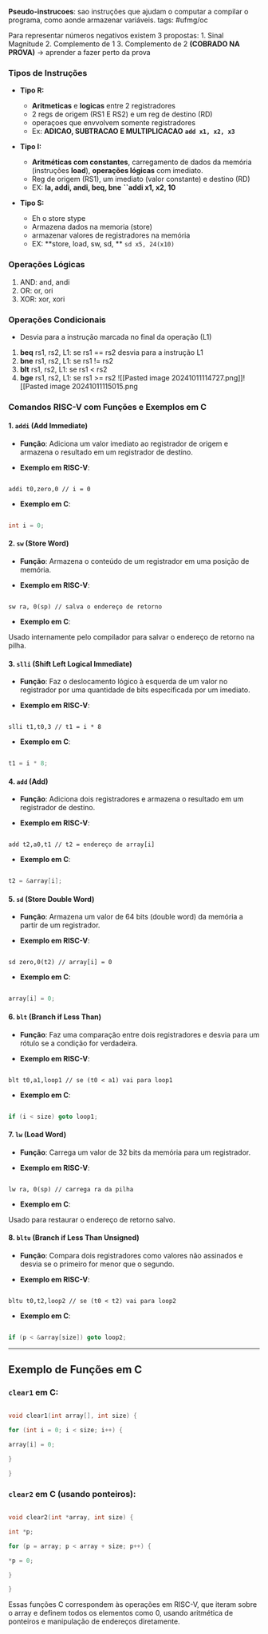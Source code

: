 **Pseudo-instrucoes**: sao instruções que ajudam o computar a compilar o programa, como aonde armazenar variáveis.
tags: #ufmg/oc

Para representar números negativos existem 3 propostas: 
	1. Sinal Magnitude
	2. Complemento de 1
	3. Complemento de 2 **(COBRADO NA PROVA)** -> aprender a fazer perto da prova


### Tipos de Instruções
- **Tipo R:**
	- **Aritmeticas** e **logicas** entre 2 registradores
	- 2 regs de origem (RS1 E RS2) e um reg de destino (RD)
	- operaçoes que envvolvem somente registradores
	- Ex: **ADICAO, SUBTRACAO E MULTIPLICACAO**
			**```add x1, x2, x3```**

- **Tipo I:**
	- **Aritméticas com constantes**, carregamento de dados da memória (instruções **load**), **operações lógicas** com imediato.
	- Reg de origem (RS1), um imediato (valor constante) e destino (RD)
	- EX: **la, addi, andi, beq, bne**
		**``addi x1, x2, 10**
- **Tipo S:**
	- Eh o store stype
	- Armazena dados na memoria (store)
	- armazenar valores de registradores na memória
	- EX: **store, load, sw, sd, **
		```sd x5, 24(x10)```

### Operações Lógicas
1. AND: and, andi
2. OR: or, ori 
3. XOR: xor, xori

### Operações Condicionais
- Desvia para a instrução marcada no final da operação (L1)
1. **beq** rs1, rs2, L1: se rs1 == rs2 desvia para a instrução L1
2. **bne** rs1, rs2, L1: se rs1 != rs2
3. **blt** rs1, rs2, L1: se rs1 < rs2
4. **bge** rs1, rs2, L1: se rs1 >= rs2
![[Pasted image 20241011114727.png]]![[Pasted image 20241011115015.png


### Comandos RISC-V com Funções e Exemplos em C

  

#### 1. `addi` (Add Immediate)

- **Função**: Adiciona um valor imediato ao registrador de origem e armazena o resultado em um registrador de destino.

- **Exemplo em RISC-V**:

```assembly

addi t0,zero,0 // i = 0

```

- **Exemplo em C**:

```c

int i = 0;

```


#### 2. `sw` (Store Word)

- **Função**: Armazena o conteúdo de um registrador em uma posição de memória.

- **Exemplo em RISC-V**:

```assembly

sw ra, 0(sp) // salva o endereço de retorno

```

- **Exemplo em C**:

Usado internamente pelo compilador para salvar o endereço de retorno na pilha.

  

#### 3. `slli` (Shift Left Logical Immediate)

- **Função**: Faz o deslocamento lógico à esquerda de um valor no registrador por uma quantidade de bits especificada por um imediato.

- **Exemplo em RISC-V**:

```assembly

slli t1,t0,3 // t1 = i * 8

```

- **Exemplo em C**:

```c

t1 = i * 8;

```

  

#### 4. `add` (Add)

- **Função**: Adiciona dois registradores e armazena o resultado em um registrador de destino.

- **Exemplo em RISC-V**:

```assembly

add t2,a0,t1 // t2 = endereço de array[i]

```

- **Exemplo em C**:

```c

t2 = &array[i];

```

  

#### 5. `sd` (Store Double Word)

- **Função**: Armazena um valor de 64 bits (double word) da memória a partir de um registrador.

- **Exemplo em RISC-V**:

```assembly

sd zero,0(t2) // array[i] = 0

```

- **Exemplo em C**:

```c

array[i] = 0;

```

  

#### 6. `blt` (Branch if Less Than)

- **Função**: Faz uma comparação entre dois registradores e desvia para um rótulo se a condição for verdadeira.

- **Exemplo em RISC-V**:

```assembly

blt t0,a1,loop1 // se (t0 < a1) vai para loop1

```

- **Exemplo em C**:

```c

if (i < size) goto loop1;

```

  

#### 7. `lw` (Load Word)

- **Função**: Carrega um valor de 32 bits da memória para um registrador.

- **Exemplo em RISC-V**:

```assembly

lw ra, 0(sp) // carrega ra da pilha

```

- **Exemplo em C**:

Usado para restaurar o endereço de retorno salvo.

  

#### 8. `bltu` (Branch if Less Than Unsigned)

- **Função**: Compara dois registradores como valores não assinados e desvia se o primeiro for menor que o segundo.

- **Exemplo em RISC-V**:

```assembly

bltu t0,t2,loop2 // se (t0 < t2) vai para loop2

```

- **Exemplo em C**:

```c

if (p < &array[size]) goto loop2;

```

  

---

  

## Exemplo de Funções em C

  

### `clear1` em C:

```c

void clear1(int array[], int size) {

for (int i = 0; i < size; i++) {

array[i] = 0;

}

}

```

  

### `clear2` em C (usando ponteiros):

```c

void clear2(int *array, int size) {

int *p;

for (p = array; p < array + size; p++) {

*p = 0;

}

}

```

  

Essas funções C correspondem às operações em RISC-V, que iteram sobre o array e definem todos os elementos como 0, usando aritmética de ponteiros e manipulação de endereços diretamente.

